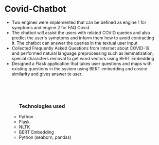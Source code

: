 <h1>Covid-Chatbot</h1>

<p>
<ul>
<li>Two engines were implemented that can be defined as engine 1 for symptoms and engine 2 for FAQ Covid.
<li>The chatbot will assist the users with related COVID queries and also predict the user's symptoms and inform them how to avoid contracting it. The chatbot can answer the queries in the textual user input</li>
<li>Collected Frequently Asked Questions from Internet about COVID-19 and performed
natural language preprocessing such as lemmatization, special characters removal to get word vectors using BERT
Embedding</li>
<li>Designed a Flask application that takes user questions and maps with existing questions in the system
using BERT embedding and cosine similarity and gives answer to user.</li>
</p>

<br><br><br>
<ul><b><h3>Technologies used</h3></b>
<li>Python</li>
<li>Flask</li>
<li>NLTK</li>
<li>BERT Embedding</li>
<li>Python (seaborn, pandas)</li>
</ul>
